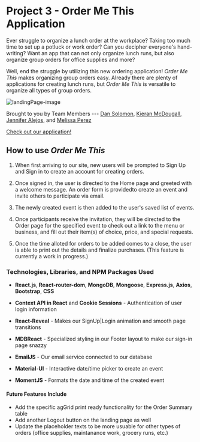 # Project 3 - Order Me This Application

Ever struggle to organize a lunch order at the workplace? Taking too much time to set up a potluck or work order? Can you decipher everyone's hand-writing? Want an app that can not only organize lunch runs, but also organize group orders for office supplies and more?

Well, end the struggle by utilizing this new ordering application! _Order Me This_ makes organizing group orders easy. Already there are plenty of applications for creating lunch runs, but _Order Me This_ is versatile to organize all types of group orders.

![landingPage-image](https://github.com/melperez19/Project-3--Order-Me-This-App/blob/master/client/public/assets/images/ordermethisFront.png) 

Brought to you by Team Members --- [Dan Solomon](https://github.com/DanRSolomon), [Kieran McDougall](https://github.com/LopTwo), [Jennifer Alejos](https://github.com/alejosjen), and [Melissa Perez](https://github.com/melperez19)

[Check out our application!](https://powerful-journey-65247.herokuapp.com/)

## How to use _Order Me This_

1. When first arriving to our site, new users will be prompted to Sign Up and Sign in to create an account for creating orders. 

2. Once signed in, the user is directed to the Home page and greeted with a welcome message. An order form is providedto create an event and invite others to participate via email.

3. The newly created event is then added to the user's saved list of events.

4. Once participants receive the invitation, they will be directed to the Order page for the specified event to check out a link to the menu or business, and fill out their item(s) of choice, price, and special requests.

5. Once the time alloted for orders to be added comes to a close, the user is able to print out the details and finalize purchases. (This feature is currently a work in progress.)

### Technologies, Libraries, and NPM Packages Used


* **React.js**, **React-router-dom**, **MongoDB**, **Mongoose**, **Express.js**, **Axios**, **Bootstrap**, **CSS**

* **Context API in React** and **Cookie Sessions** - Authentication of user login information

* **React-Reveal** - Makes our SignUp|Login animation and smooth page transitions

* **MDBReact** - Specialized styling in our Footer layout to make our sign-in page snazzy

* **EmailJS** - Our email service connected to our database

* **Material-UI** - Interactive date/time picker to create an event

* **MomentJS** - Formats the date and time of the created event

#### Future Features Include
* Add the specific agGrid print ready functionality for the Order Summary table
* Add another Logout button on the landing page as well
* Update the placeholder texts to be more usuable for other types of orders (office supplies, maintanance work, grocery runs, etc.)